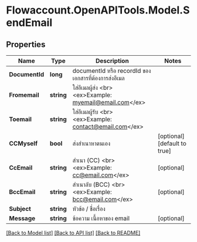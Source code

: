 
# Flowaccount.OpenAPITools.Model.SendEmail

## Properties

Name | Type | Description | Notes
------------ | ------------- | ------------- | -------------
**DocumentId** | **long** | documentId หรือ recordId ของเอกสารที่ต้องการส่งอีเมล | 
**Fromemail** | **string** | ใส่อีเมลผู้ส่ง &lt;br&gt; &lt;ex&gt;Example: myemail@email.com&lt;/ex&gt; | 
**Toemail** | **string** | ใส่อีเมลผู้รับ &lt;br&gt; &lt;ex&gt;Example: contact@email.com&lt;/ex&gt; | 
**CCMyself** | **bool** | ส่งสำเนาหาตนเอง | [optional] [default to true]
**CcEmail** | **string** | สำเนา (CC) &lt;br&gt; &lt;ex&gt;Example: cc@email.com&lt;/ex&gt; | [optional] 
**BccEmail** | **string** | สำเนาลับ (BCC) &lt;br&gt; &lt;ex&gt;Example: bcc@email.com&lt;/ex&gt; | [optional] 
**Subject** | **string** | หัวข้อ / ชื่อเรื่อง  | 
**Message** | **string** | ข้อความ เนื้อหาของ email | [optional] 

[[Back to Model list]](../README.md#documentation-for-models)
[[Back to API list]](../README.md#documentation-for-api-endpoints)
[[Back to README]](../README.md)

